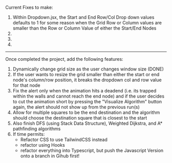 Current Fixes to make:

1. Within Dropdown.jsx, the Start and End Row/Col Drop down values defaults to 1 for some reason when 
the Grid Row or Column values are smaller than the Row or Column Value of either the Start/End Nodes
2. 
3. 
4. 


------------------------------------
Once completed the project, add the following features:

1. Dynamically change grid size as the user changes window size (DONE)
2. If the user wants to resize the grid smaller than either the start or end node's column/row position, it 
breaks the dropdown col and row value for that node
3. Fix the alert only when the animation hits a deadend (i.e. its trapped within the walls and cannot reach the end node) and if the user decides to cut the animation short by pressing the "Visualize Algorithm" button again, the alert should not show up from the previous run(s)
4. Allow for multiple squares to be the end destination and the algorithm should choose the destination square that is closest to the start
5. Also finish DFS (using Stack Data Structure), Weighted Dijkstra, and A* pathfinding algorithms
6. If time permits:
    - Refactor CSS to use TailwindCSS instead
    - refactor using Hooks
    - refactor everything into Typescript, but push the Javascript Version onto a branch in Gihub first!



